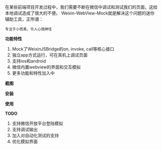 
在某些前端项目开发过程中，我们需要不断在微信中调试和测试我们的页面，这给本地调试造成了很大的不便。
Weixin-WebView-Mock就是解决这个问题的迷你辅助工具，正所谓：

```
专注于小而美，令人心驰神往
```

__功能特性__

1. Mock了WeixinJSBridge的on, invoke, call等核心接口
2. 独立app方式运行，可在真机上调试页面
3. 支持ios和android
4. 微信内置webview的界面和交互模拟
5. 更多功能和特性加入中

__截图__

__安装__

__使用__

__TODO__

1. 支持微信开放平台登陆模拟
2. 支持调试输出
3. 加入对自动化测试的支持
4. 优化模拟界面
